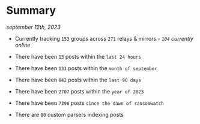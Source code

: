 
# Summary
_september 12th, 2023_

- Currently tracking `153` groups across `271` relays & mirrors - _`104` currently online_

- There have been `13` posts within the `last 24 hours`

- There have been `131` posts within the `month of september`

- There have been `842` posts within the `last 90 days`

- There have been `2707` posts within the `year of 2023`

- There have been `7398` posts `since the dawn of ransomwatch`

- There are `80` custom parsers indexing posts
